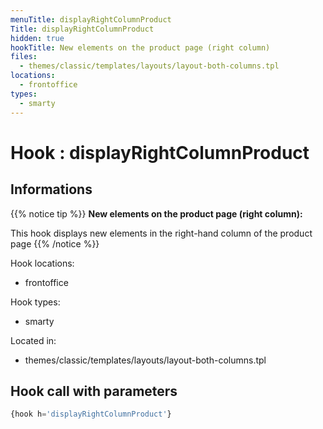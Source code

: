 ```yaml
---
menuTitle: displayRightColumnProduct
Title: displayRightColumnProduct
hidden: true
hookTitle: New elements on the product page (right column)
files:
  - themes/classic/templates/layouts/layout-both-columns.tpl
locations:
  - frontoffice
types:
  - smarty
---
```


# Hook : displayRightColumnProduct

## Informations

{{% notice tip %}}
**New elements on the product page (right column):** 

This hook displays new elements in the right-hand column of the product page
{{% /notice %}}

Hook locations: 
  - frontoffice

Hook types: 
  - smarty

Located in: 
  - themes/classic/templates/layouts/layout-both-columns.tpl

## Hook call with parameters

```php
{hook h='displayRightColumnProduct'}
```